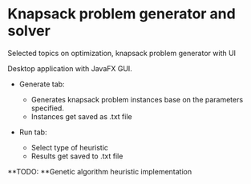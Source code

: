 # Knapsack problem generator and solver
Selected topics on optimization, knapsack problem generator with UI

Desktop application with JavaFX GUI.

* Generate tab:
  * Generates knapsack problem instances base on the parameters specified.
  * Instances get saved as .txt file
  
* Run tab:
  * Select type of heuristic
  * Results get saved to .txt file
  
**TODO: **Genetic algorithm heuristic implementation

